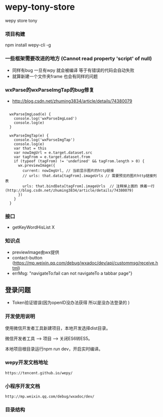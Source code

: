 # wepy-tony-store
wepy store tony

### 项目构建
npm install wepy-cli -g

### 一些框架需要改进的地方 (Cannot read property 'script' of null)
- 同样有bug 一旦有wpy 就会被编译 等于有错误的代码会自动失败
- 就算新建一个文件夹frame 也会有同样的问题





### wxParse的wxParseImgTap的bug修复
- http://blog.csdn.net/zhuming3834/article/details/74380079

```

  wxParseImgLoad(e) {
    console.log('wxParseImgLoad')
    console.log(e)
  }

  wxParseImgTap(e) {
    console.log('wxParseImgTap')
    console.log(e)
    var that = this
    var nowImgUrl = e.target.dataset.src
    var tagFrom = e.target.dataset.from
    if (typeof (tagFrom) != 'undefined' && tagFrom.length > 0) {
      wx.previewImage({
        current: nowImgUrl, // 当前显示图片的http链接
        // urls: that.data[tagFrom].imageUrls // 需要预览的图片http链接列表
        urls: that.bindData[tagFrom].imageUrls  // 注释掉上面的 换着一行 (http://blog.csdn.net/zhuming3834/article/details/74380079)
      })
    }
  }
```

### 接口
- getKeyWordHisList X

### 知识点
- previewImage由wx提供
- contact-button (https://mp.weixin.qq.com/debug/wxadoc/dev/api/custommsg/receive.html)
- errMsg: "navigateTo:fail can not navigateTo a tabbar page"}

## 登录问题
- Token验证错误(因为openID没办法获得 所以是没办法登录的 )

### 开发使用说明

使用微信开发者工具新建项目，本地开发选择dist目录。

微信开发者工具 --> 项目 --> 关闭ES6转ES5。

本地项目根目录运行npm run dev，开启实时编译。

### wepy开发文档地址
	https://tencent.github.io/wepy/

### 小程序开发文档
	http://mp.weixin.qq.com/debug/wxadoc/dev/

### 目录结构
